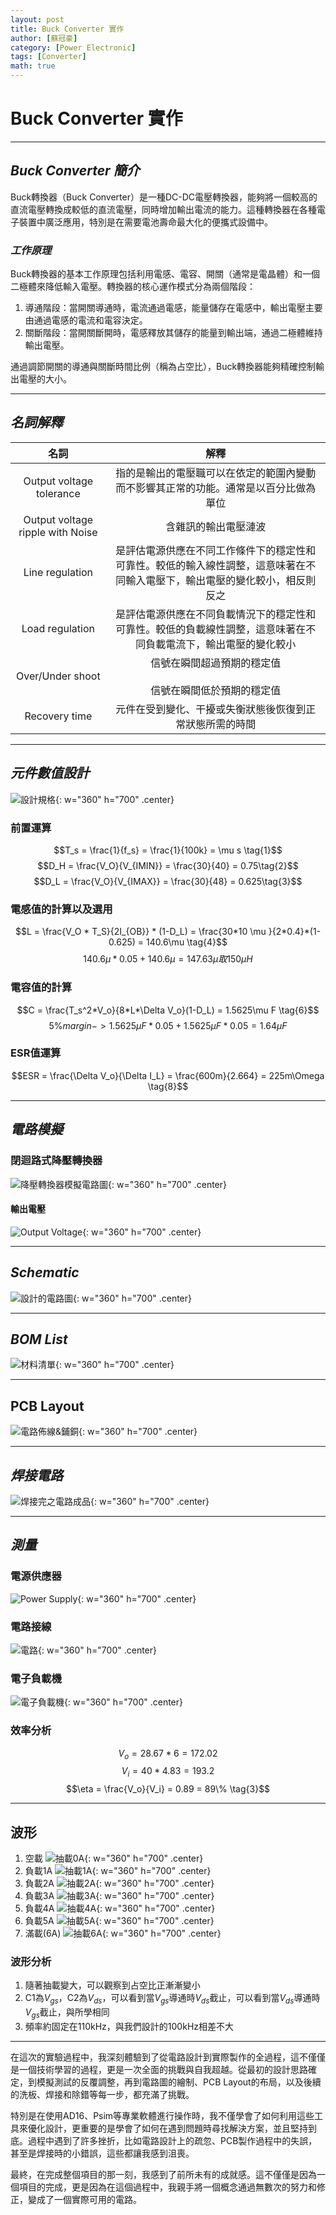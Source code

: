 ```yaml
---
layout: post
title: Buck Converter 實作
author: [蘇冠豪]
category: [Power Electronic]
tags: [Converter]
math: true
---
```


# Buck Converter 實作

---
## *Buck Converter 簡介*

Buck轉換器（Buck Converter）是一種DC-DC電壓轉換器，能夠將一個較高的直流電壓轉換成較低的直流電壓，同時增加輸出電流的能力。這種轉換器在各種電子裝置中廣泛應用，特別是在需要電池壽命最大化的便攜式設備中。

### *工作原理*

Buck轉換器的基本工作原理包括利用電感、電容、開關（通常是電晶體）和一個二極體來降低輸入電壓。轉換器的核心運作模式分為兩個階段：

1. 導通階段：當開關導通時，電流通過電感，能量儲存在電感中，輸出電壓主要由通過電感的電流和電容決定。
2. 關斷階段：當開關斷開時，電感釋放其儲存的能量到輸出端，通過二極體維持輸出電壓。

通過調節開關的導通與關斷時間比例（稱為占空比），Buck轉換器能夠精確控制輸出電壓的大小。

---

## *名詞解釋*

|                名詞                |                               解釋                               |
| :------------------------------: | :------------------------------------------------------------: |
|     Output voltage tolerance     |           指的是輸出的電壓職可以在依定的範圍內變動而不影響其正常的功能。通常是以百分比做為單位           |
| Output voltage ripple with Noise |                           含雜訊的輸出電壓漣波                           |
|         Line regulation          | 是評估電源供應在不同工作條件下的穩定性和可靠性。較低的輸入線性調整，這意味著在不同輸入電壓下，輸出電壓的變化較小，相反則反之 |
|         Load regulation          |    是評估電源供應在不同負載情況下的穩定性和可靠性。較低的負載線性調整，這意味著在不同負載電流下，輸出電壓的變化較小    |
|         Over/Under shoot         |               信號在瞬間超過預期的穩定值<br><br>信號在瞬間低於預期的穩定值               |
|          Recovery time           |                  元件在受到變化、干擾或失衡狀態後恢復到正常狀態所需的時間                  |

---

## *元件數值設計*

![設計規格](graph/Buck/specifications.png){: w="360" h="700" .center}

### 前置運算

$$T_s = \frac{1}{f_s} = \frac{1}{100k} = \mu s \tag{1}$$
$$D_H = \frac{V_O}{V_{IMIN}} = \frac{30}{40} = 0.75\tag{2}$$
$$D_L = \frac{V_O}{V_{IMAX}} = \frac{30}{48} = 0.625\tag{3}$$
### 電感值的計算以及選用

$$L = \frac{V_O * T_S}{2I_{OB}} * (1-D_L) = \frac{30*10 \mu }{2*0.4}*(1-0.625) = 140.6\mu \tag{4}$$
$$140.6\mu* 0.05 + 140.6 \mu = 147.63\mu 取150\mu H\tag{5}$$
### 電容值的計算
$$C = \frac{T_s^2*V_o}{8*L*\Delta V_o}(1-D_L) = 1.5625\mu F \tag{6}$$
$$5\%margin -> 1.5625 \mu F *0.05 + 1.5625 \mu F *0.05 = 1.64 \mu F \tag{7}$$
### ESR值運算
$$ESR = \frac{\Delta V_o}{\Delta I_L} = \frac{600m}{2.664} = 225m\Omega \tag{8}$$

---

## *電路模擬*

### 閉迴路式降壓轉換器

![降壓轉換器模擬電路圖](graph/Buck/Converter.png){: w="360" h="700" .center}

#### 輸出電壓

![Output Voltage](graph/Buck/PIC1.png){: w="360" h="700" .center}

---

## *Schematic*

![設計的電路圖](graph/Buck/schematic.png){: w="360" h="700" .center}

---

## *BOM List*

![材料清單](graph/Buck/Bom.png){: w="360" h="700" .center}

---

## PCB Layout

![電路佈線&鋪銅](graph/Buck/PCB_Layout.png){: w="360" h="700" .center}

---

## *焊接電路*

![焊接完之電路成品](graph/Buck/Circuit1.jpg){: w="360" h="700" .center}

---

## *測量*

### 電源供應器

![Power Supply](graph/Buck/Power.jpg){: w="360" h="700" .center}

### 電路接線

![電路](graph/Buck/Circuit.jpg){: w="360" h="700" .center}

### 電子負載機

![電子負載機](graph/Buck/Load.jpg){: w="360" h="700" .center}

### 效率分析

$$V_o = 28.67*6 = 172.02 \tag{1}$$
$$V_i = 40*4.83 = 193.2 \tag{2}$$
$$\eta = \frac{V_o}{V_i} = 0.89 = 89\% \tag{3}$$

---

## 波形

1. 空載
   ![抽載0A](graph/Buck/0A.PNG){: w="360" h="700" .center}
2. 負載1A
   ![抽載1A](graph/Buck/1A.PNG){: w="360" h="700" .center}
3. 負載2A
   ![抽載2A](graph/Buck/2A.PNG){: w="360" h="700" .center}
4. 負載3A
   ![抽載3A](graph/Buck/3A.PNG){: w="360" h="700" .center}
5. 負載4A
   ![抽載4A](graph/Buck/4A.PNG){: w="360" h="700" .center}
6. 負載5A
   ![抽載5A](graph/Buck/5A.PNG){: w="360" h="700" .center}
7. 滿載(6A)
   ![抽載6A](graph/Buck/6A.PNG){: w="360" h="700" .center}

### 波形分析

1. 隨著抽載變大，可以觀察到占空比正漸漸變小
2. C1為$V_{gs}$，C2為$V_{ds}$，可以看到當$V_{gs}$導通時$V_{ds}$截止，可以看到當$V_{ds}$導通時$V_{gs}$截止，與所學相同
3. 頻率約固定在110kHz，與我們設計的100kHz相差不大

---

在這次的實驗過程中，我深刻體驗到了從電路設計到實際製作的全過程，這不僅僅是一個技術學習的過程，更是一次全面的挑戰與自我超越。從最初的設計思路確定，到模擬測試的反覆調整，再到電路圖的繪制、PCB Layout的布局，以及後續的洗板、焊接和除錯等每一步，都充滿了挑戰。

特別是在使用AD16、Psim等專業軟體進行操作時，我不僅學會了如何利用這些工具來優化設計，更重要的是學會了如何在遇到問題時尋找解決方案，並且堅持到底。過程中遇到了許多挫折，比如電路設計上的疏忽、PCB製作過程中的失誤，甚至是焊接時的小錯誤，這些都讓我感到沮喪。

最終，在完成整個項目的那一刻，我感到了前所未有的成就感。這不僅僅是因為一個項目的完成，更是因為在這個過程中，我親手將一個概念通過無數次的努力和修正，變成了一個實際可用的電路。
